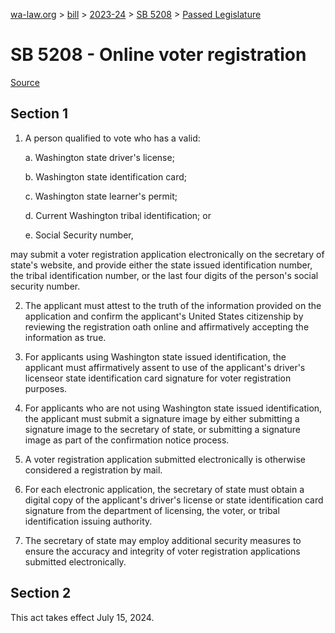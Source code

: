 [wa-law.org](/) > [bill](/bill/) > [2023-24](/bill/2023-24/) > [SB 5208](/bill/2023-24/sb/5208/) > [Passed Legislature](/bill/2023-24/sb/5208/S.PL/)

# SB 5208 - Online voter registration

[Source](http://lawfilesext.leg.wa.gov/biennium/2023-24/Pdf/Bills/Senate%20Passed%20Legislature/5208-S.PL.pdf)

## Section 1
1. A person qualified to vote who has a valid:

    a. Washington state driver's license;

    b. Washington state identification card;

    c. Washington state learner's permit;

    d. Current Washington tribal identification; or

    e. Social Security number,

may submit a voter registration application electronically on the secretary of state's website, and provide either the state issued identification number, the tribal identification number, or the last four digits of the person's social security number.

2. The applicant must attest to the truth of the information provided on the application and confirm the applicant's United States citizenship by reviewing the registration oath online and affirmatively accepting the information as true.

3. For applicants using Washington state issued identification, the applicant must affirmatively assent to use of the applicant's driver's licenseor state identification card signature for voter registration purposes.

4. For applicants who are not using Washington state issued identification, the applicant must submit a signature image by either submitting a signature image to the secretary of state, or submitting a signature image as part of the confirmation notice process.

5. A voter registration application submitted electronically is otherwise considered a registration by mail.

6. For each electronic application, the secretary of state must obtain a digital copy of the applicant's driver's license or state identification card signature from the department of licensing, the voter, or tribal identification issuing authority.

7. The secretary of state may employ additional security measures to ensure the accuracy and integrity of voter registration applications submitted electronically.

## Section 2
This act takes effect July 15, 2024.
